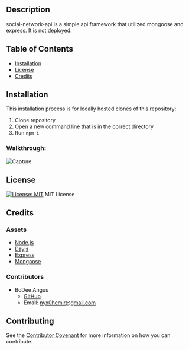 ## Description 

social-network-api is a simple api framework that utilized mongoose and express. It is not deployed.

## Table of Contents 

* [Installation](#installation)
* [License](#license)
* [Credits](#credits)

## Installation
This installation process is for locally hosted clones of this repository:
1. Clone repository 
2. Open a new command line that is in the correct directory 
3. Run `npm i `

### Walkthrough:
![Capture]()

## License
[![License: MIT](https://img.shields.io/badge/License-MIT-yellow.svg)](https://opensource.org/licenses/MIT)
MIT License

## Credits
### Assets
* [Node.js](https://nodejs.org/en/)
* [Dayjs](https://day.js.org/)
* [Express](https://expressjs.com/)
* [Mongoose](https://mongoosejs.com/)

### Contributors
* BoDee Angus
     * [GitHub](https://github.com/NYX1122)
     * Email:  nyx0hemir@gmail.com

## Contributing
See the [Contributor Covenant](https://www.contributor-covenant.org/) for more information on how you can contribute.
